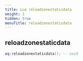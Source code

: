 ```yaml
---
title: Lua reloadzonestaticdata
weight: 1
hidden: true
menuTitle: reloadzonestaticdata
---
```

## reloadzonestaticdata
```lua
eq:reloadzonestaticdata(); -- void
```